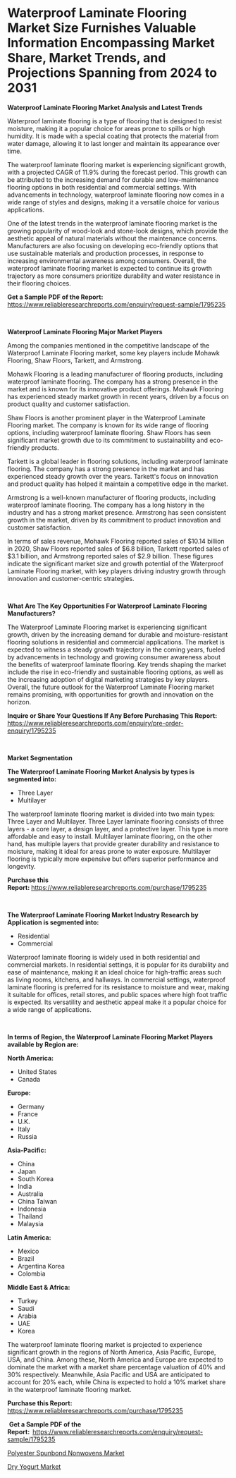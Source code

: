 <p><h1>Waterproof Laminate Flooring Market Size Furnishes Valuable Information Encompassing Market Share, Market Trends, and Projections Spanning from 2024 to 2031</h1></p><p><strong>Waterproof Laminate Flooring Market Analysis and Latest Trends</strong></p>
<p><p>Waterproof laminate flooring is a type of flooring that is designed to resist moisture, making it a popular choice for areas prone to spills or high humidity. It is made with a special coating that protects the material from water damage, allowing it to last longer and maintain its appearance over time.</p><p>The waterproof laminate flooring market is experiencing significant growth, with a projected CAGR of 11.9% during the forecast period. This growth can be attributed to the increasing demand for durable and low-maintenance flooring options in both residential and commercial settings. With advancements in technology, waterproof laminate flooring now comes in a wide range of styles and designs, making it a versatile choice for various applications.</p><p>One of the latest trends in the waterproof laminate flooring market is the growing popularity of wood-look and stone-look designs, which provide the aesthetic appeal of natural materials without the maintenance concerns. Manufacturers are also focusing on developing eco-friendly options that use sustainable materials and production processes, in response to increasing environmental awareness among consumers. Overall, the waterproof laminate flooring market is expected to continue its growth trajectory as more consumers prioritize durability and water resistance in their flooring choices.</p></p>
<p><strong>Get a Sample PDF of the Report:&nbsp;</strong> <a href="https://www.reliableresearchreports.com/enquiry/request-sample/1795235">https://www.reliableresearchreports.com/enquiry/request-sample/1795235</a></p>
<p>&nbsp;</p>
<p><strong>Waterproof Laminate Flooring Major Market Players</strong></p>
<p><p>Among the companies mentioned in the competitive landscape of the Waterproof Laminate Flooring market, some key players include Mohawk Flooring, Shaw Floors, Tarkett, and Armstrong.</p><p>Mohawk Flooring is a leading manufacturer of flooring products, including waterproof laminate flooring. The company has a strong presence in the market and is known for its innovative product offerings. Mohawk Flooring has experienced steady market growth in recent years, driven by a focus on product quality and customer satisfaction.</p><p>Shaw Floors is another prominent player in the Waterproof Laminate Flooring market. The company is known for its wide range of flooring options, including waterproof laminate flooring. Shaw Floors has seen significant market growth due to its commitment to sustainability and eco-friendly products.</p><p>Tarkett is a global leader in flooring solutions, including waterproof laminate flooring. The company has a strong presence in the market and has experienced steady growth over the years. Tarkett's focus on innovation and product quality has helped it maintain a competitive edge in the market.</p><p>Armstrong is a well-known manufacturer of flooring products, including waterproof laminate flooring. The company has a long history in the industry and has a strong market presence. Armstrong has seen consistent growth in the market, driven by its commitment to product innovation and customer satisfaction.</p><p>In terms of sales revenue, Mohawk Flooring reported sales of $10.14 billion in 2020, Shaw Floors reported sales of $6.8 billion, Tarkett reported sales of $3.1 billion, and Armstrong reported sales of $2.9 billion. These figures indicate the significant market size and growth potential of the Waterproof Laminate Flooring market, with key players driving industry growth through innovation and customer-centric strategies.</p></p>
<p>&nbsp;</p>
<p><strong>What Are The Key Opportunities For Waterproof Laminate Flooring Manufacturers?</strong></p>
<p><p>The Waterproof Laminate Flooring market is experiencing significant growth, driven by the increasing demand for durable and moisture-resistant flooring solutions in residential and commercial applications. The market is expected to witness a steady growth trajectory in the coming years, fueled by advancements in technology and growing consumer awareness about the benefits of waterproof laminate flooring. Key trends shaping the market include the rise in eco-friendly and sustainable flooring options, as well as the increasing adoption of digital marketing strategies by key players. Overall, the future outlook for the Waterproof Laminate Flooring market remains promising, with opportunities for growth and innovation on the horizon.</p></p>
<p><strong>Inquire or Share Your Questions If Any Before Purchasing This Report:</strong> <a href="https://www.reliableresearchreports.com/enquiry/pre-order-enquiry/1795235">https://www.reliableresearchreports.com/enquiry/pre-order-enquiry/1795235</a></p>
<p>&nbsp;</p>
<p><strong>Market Segmentation</strong></p>
<p><strong>The Waterproof Laminate Flooring Market Analysis by types is segmented into:</strong></p>
<p><ul><li>Three Layer</li><li>Multilayer</li></ul></p>
<p><p>The waterproof laminate flooring market is divided into two main types: Three Layer and Multilayer. Three Layer laminate flooring consists of three layers - a core layer, a design layer, and a protective layer. This type is more affordable and easy to install. Multilayer laminate flooring, on the other hand, has multiple layers that provide greater durability and resistance to moisture, making it ideal for areas prone to water exposure. Multilayer flooring is typically more expensive but offers superior performance and longevity.</p></p>
<p><strong>Purchase this Report:&nbsp;</strong><a href="https://www.reliableresearchreports.com/purchase/1795235">https://www.reliableresearchreports.com/purchase/1795235</a></p>
<p>&nbsp;</p>
<p><strong>The Waterproof Laminate Flooring Market Industry Research by Application is segmented into:</strong></p>
<p><ul><li>Residential</li><li>Commercial</li></ul></p>
<p><p>Waterproof laminate flooring is widely used in both residential and commercial markets. In residential settings, it is popular for its durability and ease of maintenance, making it an ideal choice for high-traffic areas such as living rooms, kitchens, and hallways. In commercial settings, waterproof laminate flooring is preferred for its resistance to moisture and wear, making it suitable for offices, retail stores, and public spaces where high foot traffic is expected. Its versatility and aesthetic appeal make it a popular choice for a wide range of applications.</p></p>
<p>&nbsp;</p>
<p><strong>In terms of Region, the Waterproof Laminate Flooring Market Players available by Region are:</strong></p>
<p>
    <p> <strong> North America: </strong>
        <ul>
            <li>United States</li>
            <li>Canada</li>
        </ul>
        </p> 
    <p> <strong> Europe: </strong>
        <ul>
            <li>Germany</li>
            <li>France</li>
            <li>U.K.</li>
            <li>Italy</li>
            <li>Russia</li>
        </ul>
        </p> 
    <p> <strong> Asia-Pacific: </strong>
        <ul>
            <li>China</li>
            <li>Japan</li>
            <li>South Korea</li>
            <li>India</li>
            <li>Australia</li>
            <li>China Taiwan</li>
            <li>Indonesia</li>
            <li>Thailand</li>
            <li>Malaysia</li>
        </ul>
        </p> 
    <p> <strong> Latin America: </strong>
        <ul>
            <li>Mexico</li>
            <li>Brazil</li>
            <li>Argentina Korea</li>
            <li>Colombia</li>
        </ul>
        </p> 
    <p> <strong> Middle East & Africa: </strong>
        <ul>
            <li>Turkey</li>
            <li>Saudi</li>
            <li>Arabia</li>
            <li>UAE</li>
            <li>Korea</li>
        </ul>
    </p>
    </p>
<p><p>The waterproof laminate flooring market is projected to experience significant growth in the regions of North America, Asia Pacific, Europe, USA, and China. Among these, North America and Europe are expected to dominate the market with a market share percentage valuation of 40% and 30% respectively. Meanwhile, Asia Pacific and USA are anticipated to account for 20% each, while China is expected to hold a 10% market share in the waterproof laminate flooring market.</p></p>
<p><strong>Purchase this Report: </strong><a href="https://www.reliableresearchreports.com/purchase/1795235">https://www.reliableresearchreports.com/purchase/1795235</a></p>
<p>&nbsp;<strong>Get a Sample PDF of the Report:&nbsp;&nbsp;</strong><a href="https://www.reliableresearchreports.com/enquiry/request-sample/1795235">https://www.reliableresearchreports.com/enquiry/request-sample/1795235</a></p>
<p><strong></strong></p>
<p><p><a href="https://boundless-drawbridge-702.notion.site/Polyester-Spunbond-Nonwovens-Market-Size-Furnishes-Valuable-Information-Encompassing-Market-Share-M-e85ed6df4ed7417fa627e638d178ac1f">Polyester Spunbond Nonwovens Market</a></p><p><a href="https://view.publitas.com/reportprime-1/dry-yogurt-market-size-2024-2031-global-industrial-analysis-key-geographical-regions-market-share-top-key-players-product-types-and-forecast-research-report/">Dry Yogurt Market</a></p></p>